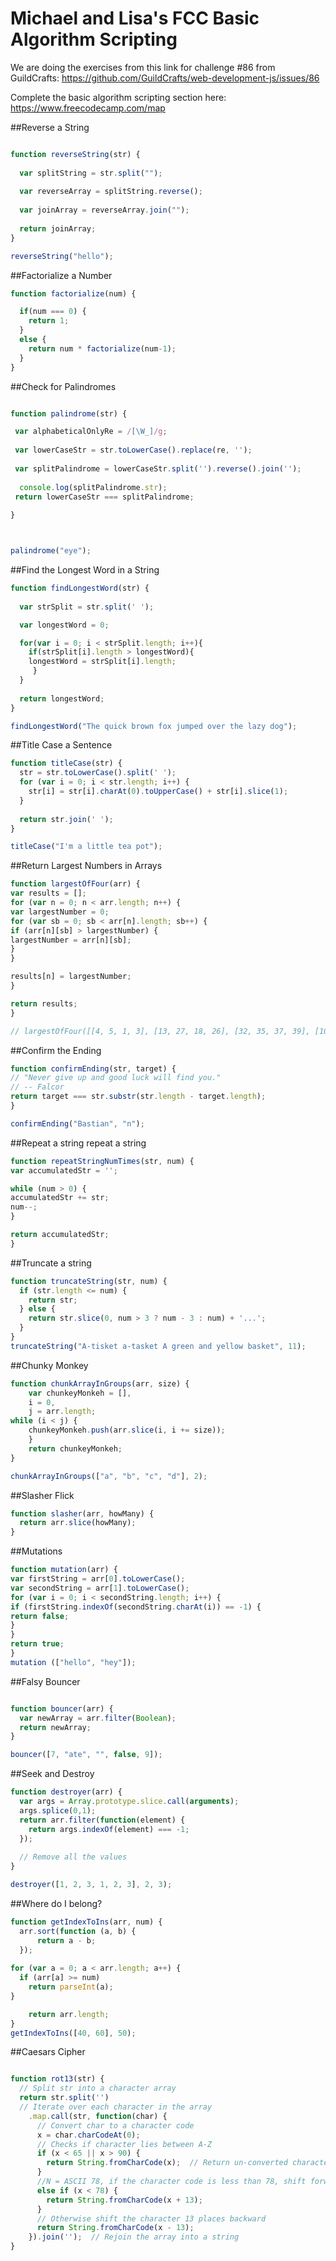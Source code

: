 # Michael and Lisa's FCC Basic Algorithm Scripting

We are doing the exercises from this link for challenge #86 from GuildCrafts: https://github.com/GuildCrafts/web-development-js/issues/86

Complete the basic algorithm scripting section here:
https://www.freecodecamp.com/map

##Reverse a String 
```javascript

function reverseString(str) {
  
  var splitString = str.split("");
  
  var reverseArray = splitString.reverse();
  
  var joinArray = reverseArray.join("");
  
  return joinArray;
}

reverseString("hello");
```

##Factorialize a Number
```javascript
function factorialize(num) {

  if(num === 0) {
    return 1;
  }
  else {
    return num * factorialize(num-1);
  }
}
```

##Check for Palindromes
```javascript

function palindrome(str) {

 var alphabeticalOnlyRe = /[\W_]/g; 
 
 var lowerCaseStr = str.toLowerCase().replace(re, '');
 
 var splitPalindrome = lowerCaseStr.split('').reverse().join('');
 
  console.log(splitPalindrome.str);
 return lowerCaseStr === splitPalindrome;
 
}



palindrome("eye");
```

##Find the Longest Word in a String 
```javascript
function findLongestWord(str) {
 
  var strSplit = str.split(' ');

  var longestWord = 0;

  for(var i = 0; i < strSplit.length; i++){
    if(strSplit[i].length > longestWord){
	longestWord = strSplit[i].length; 
     }
  }
 
  return longestWord; 
}

findLongestWord("The quick brown fox jumped over the lazy dog");
```

##Title Case a Sentence 
```javascript
function titleCase(str) {
  str = str.toLowerCase().split(' ');
  for (var i = 0; i < str.length; i++) {
    str[i] = str[i].charAt(0).toUpperCase() + str[i].slice(1); 
  }
  
  return str.join(' ');
}

titleCase("I'm a little tea pot");
```

##Return Largest Numbers in Arrays 
```javascript
function largestOfFour(arr) {
var results = [];
for (var n = 0; n < arr.length; n++) {
var largestNumber = 0;
for (var sb = 0; sb < arr[n].length; sb++) {
if (arr[n][sb] > largestNumber) {
largestNumber = arr[n][sb];
}
}

results[n] = largestNumber;
}

return results;
}

// largestOfFour([[4, 5, 1, 3], [13, 27, 18, 26], [32, 35, 37, 39], [1000, 1001, 857, 1]]);
```
##Confirm the Ending 
```javascript
function confirmEnding(str, target) {
// "Never give up and good luck will find you."
// -- Falcor
return target === str.substr(str.length - target.length);
}

confirmEnding("Bastian", "n");
```
##Repeat a string repeat a string 
```javascript
function repeatStringNumTimes(str, num) {
var accumulatedStr = '';

while (num > 0) {
accumulatedStr += str;
num--;
}

return accumulatedStr;
}
```

##Truncate a string 
```javascript
function truncateString(str, num) {
  if (str.length <= num) {
    return str;
  } else {
    return str.slice(0, num > 3 ? num - 3 : num) + '...';
  }
}
truncateString("A-tisket a-tasket A green and yellow basket", 11);

```
##Chunky Monkey 
```javascript
function chunkArrayInGroups(arr, size) {
	var chunkeyMonkeh = [],
	i = 0,
	j = arr.length;
while (i < j) {
	chunkeyMonkeh.push(arr.slice(i, i += size));
	}
	return chunkeyMonkeh;
}

chunkArrayInGroups(["a", "b", "c", "d"], 2);
```
##Slasher Flick 
```javascript
function slasher(arr, howMany) {
  return arr.slice(howMany);
}
```
##Mutations 
```javascript
function mutation(arr) {
var firstString = arr[0].toLowerCase();
var secondString = arr[1].toLowerCase();
for (var i = 0; i < secondString.length; i++) {
if (firstString.indexOf(secondString.charAt(i)) == -1) {
return false;
}
}
return true;
}
mutation (["hello", "hey"]);
```

##Falsy Bouncer 
```javascript

function bouncer(arr) {
  var newArray = arr.filter(Boolean);
  return newArray;
}

bouncer([7, "ate", "", false, 9]);
```

##Seek and Destroy 
```javascript
function destroyer(arr) {
  var args = Array.prototype.slice.call(arguments);
  args.splice(0,1);
  return arr.filter(function(element) {
    return args.indexOf(element) === -1;
  });
 
  // Remove all the values
}

destroyer([1, 2, 3, 1, 2, 3], 2, 3);
```

##Where do I belong?
```javascript
function getIndexToIns(arr, num) {
  arr.sort(function (a, b) {
      return a - b;
  });
  
for (var a = 0; a < arr.length; a++) {
  if (arr[a] >= num)
    return parseInt(a);
}

    return arr.length;
}
getIndexToIns([40, 60], 50);
```

##Caesars Cipher 
```javascript

function rot13(str) {
  // Split str into a character array
  return str.split('')
  // Iterate over each character in the array
    .map.call(str, function(char) {
      // Convert char to a character code
      x = char.charCodeAt(0);
      // Checks if character lies between A-Z
      if (x < 65 || x > 90) {
        return String.fromCharCode(x);  // Return un-converted character
      }
      //N = ASCII 78, if the character code is less than 78, shift forward 13 places
      else if (x < 78) {
        return String.fromCharCode(x + 13);
      }
      // Otherwise shift the character 13 places backward
      return String.fromCharCode(x - 13);
    }).join('');  // Rejoin the array into a string
}
```
